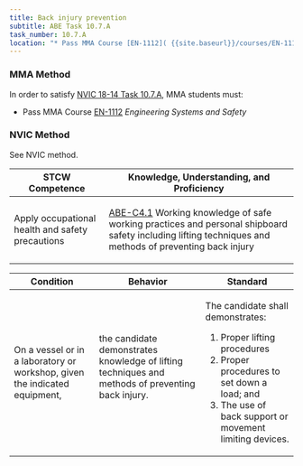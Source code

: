 ```yaml
---
title: Back injury prevention
subtitle: ABE Task 10.7.A 
task_number: 10.7.A
location: "* Pass MMA Course [EN-1112]( {{site.baseurl}}/courses/EN-1112) *Engineering Systems and Safety*" 
---
```



### MMA Method

In order to satisfy  [NVIC 18-14  Task  10.7.A]({{site.baseurl}}/assets/images/nvic-18-14.pdf), MMA students must:

* Pass MMA Course [EN-1112]( {{site.baseurl}}/courses/EN-1112) *Engineering Systems and Safety*


### NVIC Method

<a onclick="togglevisibility('nvic_methods')" >See NVIC method.</a>

<div id='nvic_methods' class='hide'>

<table>
<thead>
<tr>
<th class='forty'> STCW Competence </th>
<th class='sixty'> Knowledge, Understanding, and Proficiency </th>
</tr>
</thead>




<tbody>
<tr><td markdown='1'>

Apply occupational health and safety precautions

</td><td markdown='1'>

[ABE-C4.1](../../tables/35.html#ABE-C4.1) Working knowledge of safe working practices and personal shipboard safety including lifting techniques and methods of preventing back injury

</td></tr>


</tbody>
</table>


<table>
<thead>
<tr><th class='twenty'>  Condition </th><th class='twenty'> Behavior </th><th  class='sixty'>Standard </th></tr>
</thead>
<tbody >



<tr><td markdown='1'>

On a vessel or in a laboratory or workshop, given the indicated equipment,

</td><td markdown='1'>

the candidate demonstrates knowledge of lifting techniques and methods of preventing back injury.

<br>

<div class="tooltip">
<span class="tooltiptext">
</span>
</div>


</td><td markdown='1'>

The candidate shall demonstrates: 

1. Proper lifting procedures
2. Proper procedures to set down a load; and 
3. The use of back support or movement limiting devices. 

</td></tr>
</tbody>
</table>
</div>
